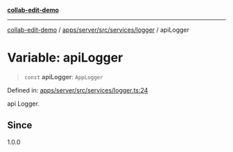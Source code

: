 [**collab-edit-demo**](../../../../../../README.md)

***

[collab-edit-demo](../../../../../../README.md) / [apps/server/src/services/logger](../README.md) / apiLogger

# Variable: apiLogger

> `const` **apiLogger**: `AppLogger`

Defined in: [apps/server/src/services/logger.ts:24](https://github.com/austyle-io/pub-sub-demo/blob/00b2f1e9b947d5e964db5c3be9502513c4374263/apps/server/src/services/logger.ts#L24)

api Logger.

## Since

1.0.0
